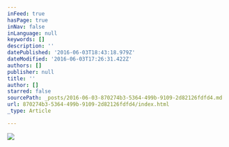 ```yaml
---
inFeed: true
hasPage: true
inNav: false
inLanguage: null
keywords: []
description: ''
datePublished: '2016-06-03T18:43:18.979Z'
dateModified: '2016-06-03T17:26:31.422Z'
authors: []
publisher: null
title: ''
author: []
starred: false
sourcePath: _posts/2016-06-03-870274b3-5364-499b-9109-2d82126fdfd4.md
url: 870274b3-5364-499b-9109-2d82126fdfd4/index.html
_type: Article

---
```

![](https://the-grid-user-content.s3-us-west-2.amazonaws.com/18662c99-96d2-4fcb-ab46-94c35ca7fbdc.png)